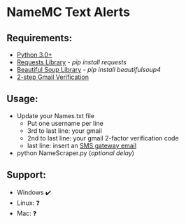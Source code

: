 # NameMC Text Alerts

## Requirements:
* [Python 3.0+](https://www.python.org/)
* [Requests Library](https://requests.readthedocs.io/en/master/) - *pip install requests*
* [Beautiful Soup Library](https://www.crummy.com/software/BeautifulSoup/bs4/doc/) - *pip install beautifulsoup4*
* [2-step Gmail Verification](https://www.google.com/landing/2step/)

## Usage:
* Update your Names.txt file
  * Put one username per line
  * 3rd to last line: your gmail
  * 2nd to last line: your gmail 2-factor verification code
  * last line: insert an [SMS gateway email](https://20somethingfinance.com/how-to-send-text-messages-sms-via-email-for-free/)
* python NameScraper.py (*optional delay*)

## Support:
* Windows :heavy_check_mark:
* Linux: :question:
* Mac: :question:
